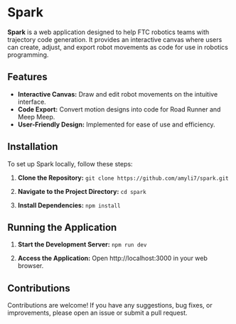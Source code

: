 # Spark

**Spark** is a web application designed to help FTC robotics teams with trajectory code generation. It provides an interactive canvas where users can create, adjust, and export robot movements as code for use in robotics programming.

## Features

- **Interactive Canvas:** Draw and edit robot movements on the intuitive interface.
- **Code Export:** Convert motion designs into code for Road Runner and Meep Meep.
- **User-Friendly Design:** Implemented for ease of use and efficiency.

## Installation

To set up Spark locally, follow these steps:

1. **Clone the Repository:**
   ```git clone https://github.com/amyli7/spark.git```

2. **Navigate to the Project Directory:**
    ```cd spark```

3. **Install Dependencies:**
    ```npm install```

## Running the Application

1. **Start the Development Server:**
    ```npm run dev```

2. **Access the Application:**
    Open http://localhost:3000 in your web browser.

## Contributions
Contributions are welcome! If you have any suggestions, bug fixes, or improvements, please open an issue or submit a pull request.
